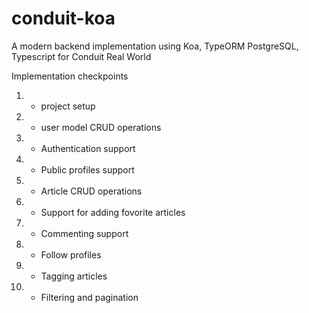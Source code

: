 # conduit-koa

A modern backend implementation using Koa, TypeORM PostgreSQL, Typescript for Conduit Real World


Implementation checkpoints
1. - project setup
1. - user model CRUD operations
1. - Authentication support
1. - Public profiles support
1. - Article CRUD operations
1. - Support for adding fovorite articles
1. - Commenting support
1. - Follow profiles
1. - Tagging articles
1. - Filtering and pagination


